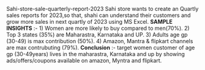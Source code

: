  Sahi-store-sale-quarterly-report-2023
Sahi store wants to create an Quartly sales reports for 2023,so that, shahi can understand their customers and grow more sales in next quartly of 2023 using MS Excel.
**SAMPLE INSIGHTS** :- 1) Women are more likely to buy compared to men(70%).
2) Top 3 states (35%) are Maharastra, Karnataka and UP.
3) Adults age gp (30-49) is max contribution (50%).
4) Amazon, Mantra & flipkart channels are max contrubuting (79%).
**Conclusion** :- target women customer of age gp (30-49years) lives in the maharastra, Karnataka and up by showing ads/offers/coupons available on amazon, Myntra and flipkart.
 
